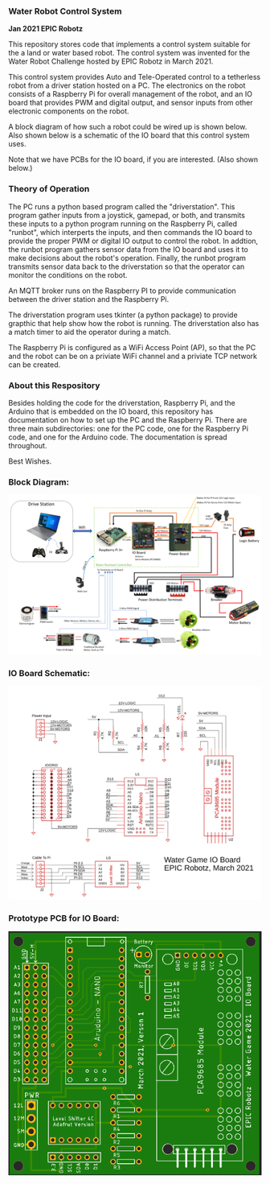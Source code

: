 ### Water Robot Control System
**Jan 2021 EPIC Robotz**

This repository stores code that implements a control system suitable for
the a land or water based robot.  The control system was invented for 
the Water Robot Challenge hosted by EPIC Robotz in March 2021.  

This control system provides Auto and Tele-Operated control to a tetherless robot
from a driver station hosted on a PC. The electronics on the robot consists of a
Raspberry Pi for overall management of the robot, and an IO board that provides
PWM and digital output, and sensor inputs from other electronic components on
the robot.

A block diagram of how such a robot could be wired up is shown below.  Also 
shown below is a schematic of the IO board that this control system uses.

Note that we have PCBs for the IO board, if you are interested.  (Also shown below.)


### Theory of Operation
The PC runs a python based program called the "driverstation".  This program
gather inputs from a joystick, gamepad, or both, and transmits these inputs to 
a python program running on the Raspberry Pi, called "runbot", which interperts the
inputs, and then commands the IO board to provide the proper PWM or digital IO
output to control the robot.  In addtion, the runbot program gathers sensor
data from the IO board and uses it to make decisions about the robot's operation.
Finally, the runbot program transmits sensor data back to the driverstation so
that the operator can monitor the conditions on the robot.

An MQTT broker runs on the Raspberry PI to provide communication between the
driver station and the Raspberry Pi.  

The driverstation program uses tkinter (a python package) to provide grapthic
that help show how the robot is running.  The driverstation also has a match
timer to aid the operator during a match.

The Raspberry Pi is configured as a WiFi Access Point (AP), so that the PC and the
robot can be on a priviate WiFi channel and a priviate TCP network can be created.

### About this Respository

Besides holding the code for the driverstation, Raspberry Pi, and the Arduino
that is embedded on the IO board, this repository has documentation on how
to set up the PC and the Raspberry Pi.  There are three main subdirectories:
one for the PC code, one for the Raspberry Pi code, and one for the Arduino code.
The documentation is spread throughout.

Best Wishes. 

### Block Diagram:

![cannot find it](BlockDiagram.PNG)

### IO Board Schematic:

![cannot find it](IOBoardSchematic.PNG)


### Prototype PCB for IO Board:

![cannot find it](PCBPrototype.PNG)







